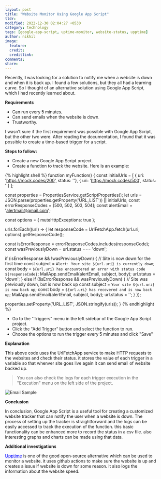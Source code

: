```yaml
---
layout: post
title: "Website Monitor Using Google App Script"
tldr: 
modified: 2022-12-30 02:04:27 +0530
category: technology
tags: [google-app-script, uptime-monitor, website-status, upptime]
author: nikhil
image:
  feature: 
  credit: 
  creditlink: 
comments: 
share: 
---
```


Recently, I was looking for a solution to notify me when a website is down and when it is back up. I found a few solutions, but they all had a learning curve. So I thought of an alternative solution using Google App Script, which I had recently learned about.

**Requirements**
* Can run every 5 minutes.
* Can send emails when the website is down.
* Trustworthy.

I wasn't sure if the first requirement was possible with Google App Script, but the other two were. After reading the documentation, I found that it was possible to create a time-based trigger for a script.

**Steps to follow:**
* Create a new Google App Script project.
* Create a function to track the website. Here is an example:

{% highlight shell %}
function myFunction() {
   const initialUrls = [
     { uri: 'https://mock.codes/200', status: ''},
     { uri: 'https://mock.codes/500', status: ''}
   ];
 
 const properties = PropertiesService.getScriptProperties();
 let urls =  JSON.parse(properties.getProperty('URL_LIST')) || initialUrls;
 const errorResponseCodes = [500, 502, 503, 504];
 const alertEmail = 'alertmail@gmail.com';
 
 const options = { muteHttpExceptions: true };
 
 urls.forEach((url) => {
   let responseCode = UrlFetchApp.fetch(url.uri, options).getResponseCode();
 
   const isErrorResponse = errorResponseCodes.includes(responseCode);
   const wasPreviouslyDown = url.status === 'down';

   if (isErrorResponse && !wasPreviouslyDown) {
     // Site is now down for the first time
     const subject = `Alert: Your site ${url.uri} is currently down`;
     const body = `${url.uri} has encountered an error with status code ${responseCode}`;
     MailApp.sendEmail(alertEmail, subject, body);
     url.status = 'down';
   } else if (!isErrorResponse && wasPreviouslyDown) {
     // Site was previously down, but is now back up
     const subject = `Your site ${url.uri} is now back up`;
     const body = `${url.uri} has recovered and is now back up`;
     MailApp.sendEmail(alertEmail, subject, body);
     url.status = '';
   }
 });

 properties.setProperty('URL_LIST', JSON.stringify(urls));
}
{% endhighlight %}


* Go to the "Triggers" menu in the left sidebar of the Google App Script project.
* Click the "Add Trigger" button and select the function to run.
* Choose the options to run the trigger every 5 minutes and click "Save"

**Explanation**

This above code uses the UrlFetchApp service to make HTTP requests to the websites and check their status. it stores the value of each trigger in a variable so that whenver site goes live again it can send email of website backed up.

> You can also check the logs for each trigger execution in the "Execution" menu on the left side of the project.

![Email Sample]({{site.baseurl}}/images/website-monitor/email.jpg)

**Conclusion**

In conclusion, Google App Script is a useful tool for creating a customized website tracker that can notify the user when a website is down. The process of setting up the tracker is straightforward and the logs can be easily accessed to track the execution of the function. this basic functionality can be enhanced more to record the status in a csv file. also interesting graphs and charts can be made using that data.

**Additional investigations**

<a href="https://github.com/upptime/upptime" target="_blank" style="color: blue;">Upptime</a> is one of the good open-source alternative which can be used to monitor a website. it uses github actions to make sure the website is up and creates a issue if website is down for some reason. it also logs the information about the website speed. 

